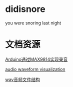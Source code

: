 # didisnore
you were snoring last night



# 文档资源

[Arduino通过MAX9814实现录音](http://t.zoukankan.com/Ray-liang-p-9786154.html)

[audio waveform visualization](https://wavesurfer-js.org/)

[wav音频文件结构](
https://blog.csdn.net/ljrsunshine/article/details/89320026?spm=1001.2101.3001.6650.14&utm_medium=distribute.pc_relevant.none-task-blog-2%7Edefault%7EBlogCommendFromBaidu%7ERate-14-89320026-blog-119172001.pc_relevant_aa&depth_1-utm_source=distribute.pc_relevant.none-task-blog-2%7Edefault%7EBlogCommendFromBaidu%7ERate-14-89320026-blog-119172001.pc_relevant_aa&utm_relevant_index=15)
